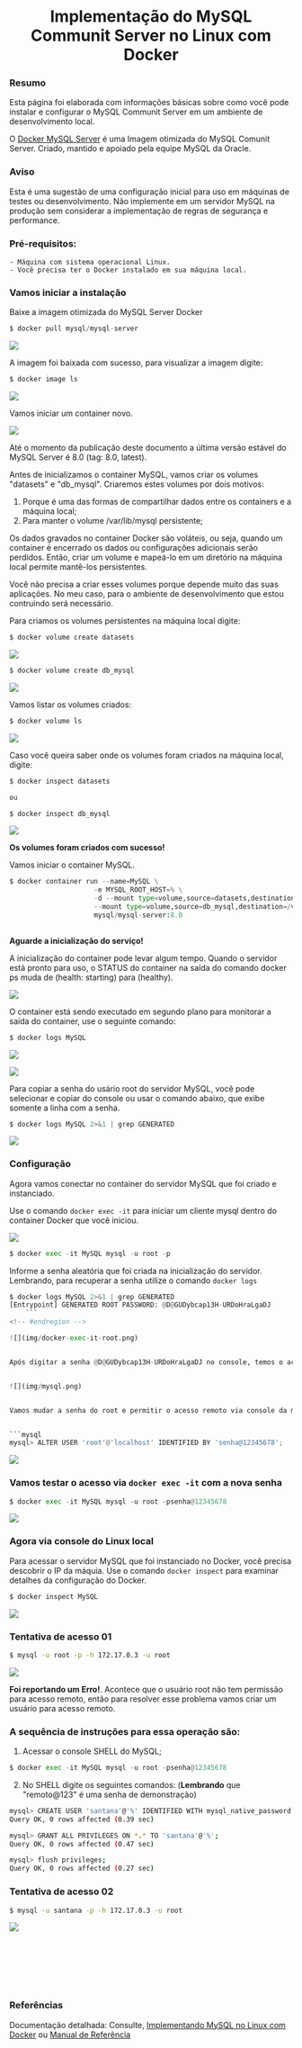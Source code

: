 # <center>Implementação do MySQL Communit Server no Linux com Docker</center>


### Resumo


Esta página foi elaborada com informações básicas sobre como você pode instalar e configurar o MySQL Communit Server em um ambiente de desenvolvimento local.


O [Docker MySQL Server](https://hub.docker.com/r/mysql/mysql-server) é uma Imagem otimizada do MySQL Comunit Server. Criado, mantido e apoiado pela equipe MySQL da Oracle.


### Aviso

Esta é uma sugestão de uma configuração inicial para uso em máquinas de testes ou desenvolvimento. Não implemente em um servidor MySQL na produção sem considerar a implementação de regras de segurança e performance.



### Pré-requisitos:    

    - Máquina com sistema operacional Linux.
    - Você precisa ter o Docker instalado em sua máquina local.



### Vamos iniciar a instalação


Baixe a imagem otimizada do MySQL Server Docker

<!-- #region -->
```python
$ docker pull mysql/mysql-server
```
<!-- #endregion -->

![](img/docker-pull-mysql-server.png)


A imagem foi baixada com sucesso, para visualizar a imagem digite:

<!-- #region -->
```python
$ docker image ls
```
<!-- #endregion -->

![](img/docker-image-ls.png)


Vamos iniciar um container novo.


![](img/docker-container-run.png)


Até o momento da publicação deste documento a última versão estável do MySQL Server é 8.0 (tag: 8.0, latest).


Antes de inicializamos o container MySQL, vamos criar os volumes "datasets" e "db_mysql". Criaremos estes volumes por dois motivos:

1. Porque é uma das formas de compartilhar dados entre os containers e a máquina local;
2. Para manter o volume /var/lib/mysql persistente; 

Os dados gravados no container Docker são voláteis, ou seja, quando um container é encerrado os dados ou configurações adicionais serão perdidos. Então, criar um volume e mapeá-lo em um diretório na máquina local permite mantê-los persistentes. 

Você não precisa a criar esses volumes porque depende muito das suas aplicações. No meu caso, para o ambiente de desenvolvimento que estou contruindo será necessário.



Para criamos os volumes persistentes na máquina local digite:

<!-- #region -->
```python
$ docker volume create datasets

```

<!-- #endregion -->

![](img/docker-volume-create.png)

<!-- #region -->
```python
$ docker volume create db_mysql

```
<!-- #endregion -->

![](img/docker-volume-create2.png)


Vamos listar os volumes criados:

<!-- #region -->
```python
$ docker volume ls

```
<!-- #endregion -->

![](img/docker-volumes.png)


Caso você queira saber onde os volumes foram criados na máquina local, digite:

<!-- #region -->
```python
$ docker inspect datasets

ou 

$ docker inspect db_mysql

```
<!-- #endregion -->

![](img/docker-inspect.png)


**Os volumes foram criados com sucesso!**


Vamos iniciar o container MySQL.

<!-- #region -->
```python
$ docker container run --name=MySQL \
                     -e MYSQL_ROOT_HOST=% \
                     -d --mount type=volume,source=datasets,destination=/opt/datasets \
                     --mount type=volume,source=db_mysql,destination=/var/lib/mysql  \
                     mysql/mysql-server:8.0
        
```
<!-- #endregion -->

**Aguarde a inicialização do serviço!**


A inicialização do container pode levar algum tempo. Quando o servidor está pronto para uso, o STATUS do container na saída do comando docker ps muda de (health: starting) para (healthy).


![](img/docker-container-run-ps.png)


O container está sendo executado em segundo plano para monitorar a saída do container, use o seguinte comando:

<!-- #region -->
```python
$ docker logs MySQL

```
<!-- #endregion -->

![](img/docker-log-mysql.png)


![](img/docker-logs-mysql.png)


Para copiar a senha do usário root do servidor MySQL, você pode selecionar e copiar do console ou usar o comando abaixo, que exibe somente a linha com a senha.

<!-- #region -->
```python
$ docker logs MySQL 2>&1 | grep GENERATED
```
<!-- #endregion -->

![](img/docker-logs-senha.png)


### Configuração


Agora vamos conectar no container do servidor MySQL que foi criado e instanciado.


Use o comando ``` docker exec -it ``` para iniciar um cliente mysql dentro do container Docker que você iniciou.


![](img/docker-exec-it.png)

<!-- #region -->
```python
$ docker exec -it MySQL mysql -u root -p
```
<!-- #endregion -->

Informe a senha aleatória que foi criada na inicialização do servidor. Lembrando, para recuperar a senha utilize o comando ``` docker logs ```

<!-- #region -->
```python
$ docker logs MySQL 2>&1 | grep GENERATED
[Entrypoint] GENERATED ROOT PASSWORD: @D@GUDybcap13H-URDoHraLgaDJ 
    ```
<!-- #endregion -->

![](img/docker-exec-it-root.png)


Após digitar a senha @D@GUDybcap13H-URDoHraLgaDJ no console, temos o acesso ao SHELL do MySQL.


![](img/mysql.png)


Vamos mudar a senha do root e permitir o acesso remoto via console da máquina local. Para  redefinir a senha do root do servidor execute esta instrução:


```mysql 
mysql> ALTER USER 'root'@'localhost' IDENTIFIED BY 'senha@12345678';
``` 


![](img/alter-user1.png)


### Vamos testar o acesso via ``` docker exec -it ``` com a nova senha

<!-- #region -->
```python 
$ docker exec -it MySQL mysql -u root -psenha@12345678
``` 
<!-- #endregion -->

![](img/docker-exe-mysql-uroot.png)


### Agora via console do Linux local


Para acessar o servidor MySQL que foi instanciado no Docker, você precisa descobrir o IP da máquia. Use o comando ``` docker inspect ``` para examinar detalhes da configuração do Docker.

<!-- #region -->
```python 
$ docker inspect MySQL
```
<!-- #endregion -->

![](img/ip-addr.png)


### Tentativa de acesso 01 

<!-- #region -->
```bash 
$ mysql -u root -p -h 172.17.0.3 -u root
``` 
<!-- #endregion -->

![](img/erro1.png)


**Foi reportando um Erro!**. Acontece que o usuário root não tem permissão para acesso remoto, então para resolver esse problema vamos criar um usuário para acesso remoto.


### A sequência de instruções para essa operação são:


1. Acessar o console SHELL do MySQL;

<!-- #region -->
```python 
$ docker exec -it MySQL mysql -u root -psenha@12345678
``` 
<!-- #endregion -->

2. No SHELL digite os seguintes comandos: (**Lembrando** que "remoto@123" é uma senha de demonstração)

<!-- #region -->
```bash 
mysql> CREATE USER 'santana'@'%' IDENTIFIED WITH mysql_native_password BY 'remoto@123';
Query OK, 0 rows affected (0.39 sec)

mysql> GRANT ALL PRIVILEGES ON *.* TO 'santana'@'%';
Query OK, 0 rows affected (0.47 sec)

mysql> flush privileges;
Query OK, 0 rows affected (0.27 sec)
```
<!-- #endregion -->

### Tentativa de acesso 02

<!-- #region -->
```bash 
$ mysql -u santana -p -h 172.17.0.3 -u root
``` 
<!-- #endregion -->

![](img/mysql-h.png)

```python

```

```python

```

```python

```

```python

```

```python

```

```python

```

```python

```

### Referências


Documentação detalhada: Consulte, [Implementando MySQL no Linux com Docker](https://dev.mysql.com/doc/refman/8.0/en/linux-installation-docker.html) ou [Manual de Referência](https://dev.mysql.com/doc/refman/8.0/en/)

```python

```

